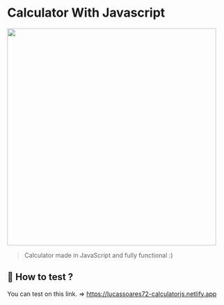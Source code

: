 # Calculator With Javascript

<div style="display: flex; flex-direction: row;">
  <img style="margin-right: 100px;" src="https://github.com/lucassoares72/Calculator/blob/Main/github/readme.gif" width="480px" height="500px"/>                                                                           
</div>

> Calculator made in JavaScript and fully functional :)
                                                                                                                                                     
                                                                                                                                                   
## 🚀 How to test ?
 You can test on this link. => https://lucassoares72-calculatorjs.netlify.app
                                                                                                                                                    
